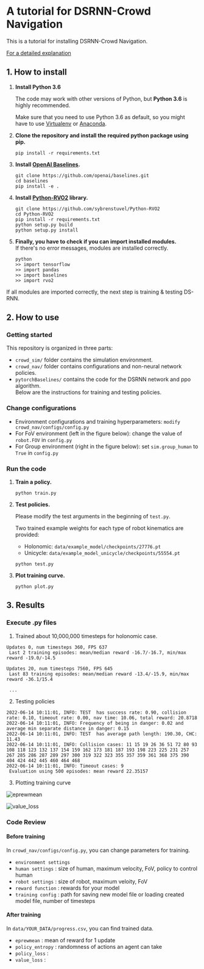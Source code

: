 # A tutorial for DSRNN-Crowd Navigation



This is a tutorial for installing DSRNN-Crowd Navigation.

[For a detailed explanation](https://github.com/Shuijing725/CrowdNav_DSRNN)



## 1. How to install

1. **Install Python 3.6** 

   The code may work with other versions of Python, but **Python 3.6** is highly recommended.

   Make sure that you need to use Python 3.6 as default, so you might have to use [Virtualenv](https://packaging.python.org/en/latest/guides/installing-using-pip-and-virtual-environments/) or [Anaconda](https://www.cloudsigma.com/how-to-install-anaconda-on-ubuntu-18-04-in-six-simple-steps/).

2. **Clone the repository and install the required python package using pip.**

   ```
   pip install -r requirements.txt
   ```

3. **Install [OpenAI Baselines](https://github.com/openai/baselines#installation).**

   ```
   git clone https://github.com/openai/baselines.git
   cd baselines
   pip install -e .
   ```

4. **Install [Python-RVO2](https://github.com/sybrenstuvel/Python-RVO2) library.**

   ```
   git clone https://github.com/sybrenstuvel/Python-RVO2
   cd Python-RVO2
   pip install -r requirements.txt
   python setup.py build
   python setup.py install
   ```

5. **Finally, you have to check if you can import installed modules.**<br>If there's no error messages, modules are installed correctly.

   ```
   python
   >> import tensorflow
   >> import pandas
   >> import baselines
   >> import rvo2
   ```



If all modules are imported correctly, the next step is training & testing DS-RNN.



## 2. How to use

### Getting started
This repository is organized in three parts:

* ``crowd_sim/`` folder contains the simulation environment.
* ``crowd_nav/`` folder contains configurations and non-neural network policies.
* ``pytorchBaselines/`` contains the code for the DSRNN network and ppo algorithm.
<br>Below are the instructions for training and testing policies.

### Change configurations

* Environment configurations and training hyperparameters: ``modify crowd_nav/configs/config.py``<br>
* For FoV environment (left in the figure below): change the value of ``robot.FOV`` in ``config.py``
* For Group environment (right in the figure below): set ``sim.group_human`` to ``True`` in ``config.py``


### Run the code

1. **Train a policy.**

   ```
   python train.py
   ```

2. **Test policies.**

   Please modify the test arguments in the beginning of `test.py`.

   Two trained example weights for each type of robot kinematics are provided:

   - Holonomic: `data/example_model/checkpoints/27776.pt`
   - Unicycle: `data/example_model_unicycle/checkpoints/55554.pt`

   ```
   python test.py
   ```

3. **Plot training curve.**

   ```
   python plot.py
   ```



## 3. Results

### Execute .py files

1. Trained about 10,000,000 timesteps for holonomic case.

```
Updates 0, num timesteps 360, FPS 637 
 Last 2 training episodes: mean/median reward -16.7/-16.7, min/max reward -19.0/-14.5

Updates 20, num timesteps 7560, FPS 645 
 Last 83 training episodes: mean/median reward -13.4/-15.9, min/max reward -36.1/15.4
 
 ...
```



2. Testing policies

```
2022-06-14 10:11:01, INFO: TEST  has success rate: 0.90, collision rate: 0.10, timeout rate: 0.00, nav time: 10.06, total reward: 20.8718
2022-06-14 10:11:01, INFO: Frequency of being in danger: 0.02 and average min separate distance in danger: 0.15
2022-06-14 10:11:01, INFO: TEST  has average path length: 190.30, CHC: 11.43
2022-06-14 10:11:01, INFO: Collision cases: 11 15 19 26 36 51 72 80 93 108 118 123 132 137 154 159 162 173 181 187 193 198 223 225 231 257 267 285 286 287 289 297 300 319 322 323 355 357 359 361 368 375 390 404 424 442 445 460 464 468
2022-06-14 10:11:01, INFO: Timeout cases: 9
 Evaluation using 500 episodes: mean reward 22.35157
```



3. Plotting training curve


![eprewmean](https://user-images.githubusercontent.com/48710703/173532606-7a8a5763-b33c-4367-adbc-bb6b2166144d.png)<br>

![value_loss](https://user-images.githubusercontent.com/48710703/173532615-c4094a23-ac50-4a1a-b3ee-6d2ea6694bb5.png)


### Code Review

#### Before training

In ``crowd_nav/configs/config.py``, you can change parameters for training.
* ``environment settings``
* ``human settings`` : size of human, maximum velocity, FoV, policy to control human
* ``robot settings`` : size of robot, maximum veloity, FoV
* ``reward function`` : rewards for your model
* ``training config`` : path for saving new model file or loading created model file, number of timesteps

#### After training

In ``data/YOUR_DATA/progress.csv``, you can find trained data.
* ``eprewmean`` : mean of reward for 1 update
* ``policy_entropy`` : randomness of actions an agent can take
* ``policy_loss`` : 
* ``value_loss`` : 


